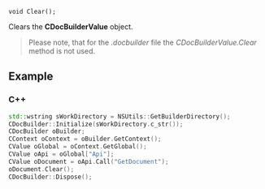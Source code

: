 `void Clear();`

Clears the **CDocBuilderValue** object.

> Please note, that for the *.docbuilder* file the *CDocBuilderValue.Clear* method is not used.

## Example

### C++

```cpp
std::wstring sWorkDirectory = NSUtils::GetBuilderDirectory();
CDocBuilder::Initialize(sWorkDirectory.c_str());
CDocBuilder oBuilder;
CContext oContext = oBuilder.GetContext();
CValue oGlobal = oContext.GetGlobal();
CValue oApi = oGlobal["Api"];
CValue oDocument = oApi.Call("GetDocument");
oDocument.Clear();
CDocBuilder::Dispose();
```
